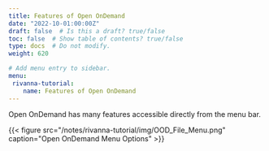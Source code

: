 ```yaml
---
title: Features of Open OnDemand
date: "2022-10-01:00:00Z"
draft: false  # Is this a draft? true/false
toc: false  # Show table of contents? true/false
type: docs  # Do not modify.
weight: 620

# Add menu entry to sidebar.
menu:
 rivanna-tutorial:
    name: Features of Open OnDemand
---
```


Open OnDemand has many features accessible directly from the menu bar.

{{< figure src="/notes/rivanna-tutorial/img/OOD_File_Menu.png" caption="Open OnDemand Menu Options" >}}

